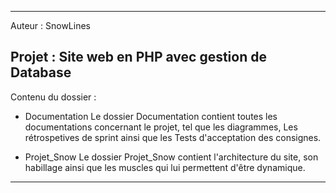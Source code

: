 -------------------------------------------------
Auteur : SnowLines

Projet : Site web en PHP avec gestion de Database
-------------------------------------------------

Contenu du dossier :

- Documentation
Le dossier Documentation contient toutes les documentations concernant le projet,
tel que les diagrammes, Les rétrospetives de sprint ainsi que les Tests d'acceptation des consignes.

- Projet_Snow
Le dossier Projet_Snow contient l'architecture du site, son habillage ainsi que les muscles qui lui permettent d'être dynamique.

-----------------------------------------------
